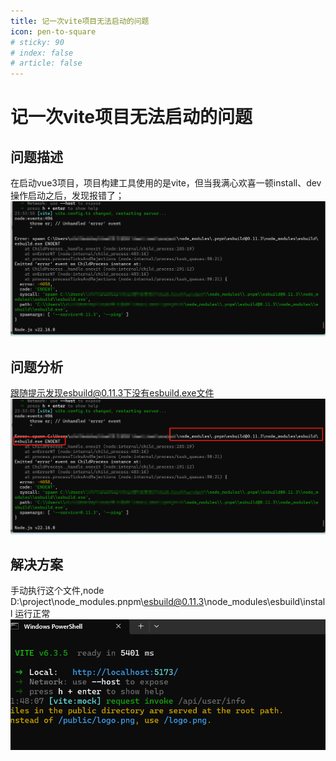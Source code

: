 ```yaml
---
title: 记一次vite项目无法启动的问题
icon: pen-to-square
# sticky: 90
# index: false
# article: false
---
```


<!-- more -->
# 记一次vite项目无法启动的问题

## 问题描述
在启动vue3项目，项目构建工具使用的是vite，但当我满心欢喜一顿install、dev操作启动之后，发现报错了；
![alt text](image/1.jpg)

## 问题分析
跟随提示发现esbuild@0.11.3下没有esbuild.exe文件
![alt text](image/2.png)

## 解决方案
手动执行这个文件,node D:\project\node_modules.pnpm\esbuild@0.11.3\node_modules\esbuild\install
运行正常
![alt text](image/3.png)

